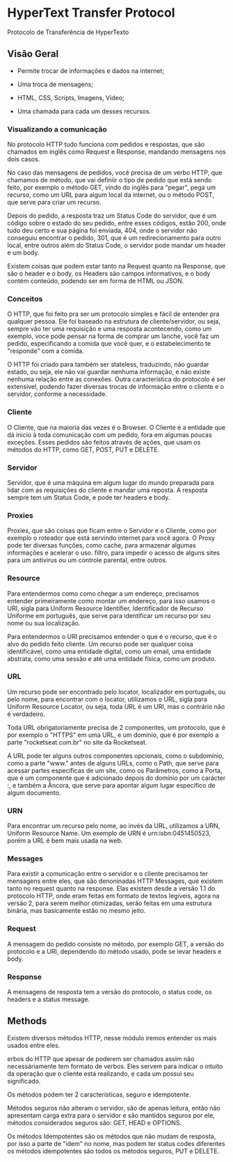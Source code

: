 # HyperText Transfer Protocol

Protocolo de Transferência de HyperTexto

## Visão Geral

- Permite trocar de informações e dados na internet;

- Uma troca de mensagens;

- HTML, CSS, Scripts, Imagens, Vídeo;

- Uma chamada para cada um desses recursos.

### Visualizando a comunicação

No protocolo HTTP tudo funciona com pedidos e respostas, que são chamados em inglês como Request e Response, mandando mensagens nos dois casos.

No caso das mensagens de pedidos, você precisa de um verbo HTTP, que chamamos de método, que vai definiir o tipo de pedido que está sendo feito, por exemplo o método GET, vindo do inglês para "pegar", pega um recurso, como um URL para algum local da internet, ou o método POST, que serve para criar um recurso.

Depois do pedido, a resposta traz um Status Code do servidor, que é um código sobre o estado do seu pedido, entre esses códigos, estão 200, onde tudo deu certo e sua página foi enviada, 404, onde o servidor não conseguiu encontrar o pedido, 301, que é um redirecionamento para outro local, entre outros além do Status Code, o servidor pode mandar um header e um body.

Existem coisas que podem estar tanto na Request quanto na Response, que são o header e o body, os Headers são campos informativos, e o body contém conteúdo, podendo ser em forma de HTML ou JSON.

### Conceitos

O HTTP, que foi feito pra ser um protocolo simples e fácil de entender pra qualquer pessoa. Ele foi baseado na estrutura de cliente/servidor, ou seja, sempre vão ter uma requisição e uma resposta acontecendo, como um exemplo, voce pode pensar na forma de comprar um lanche, você faz um pedido, especificando a comida que você quer, e o estabelecimento te "responde" com a comida.

O HTTP foi criado para também ser stateless, traduzindo, não guardar estado, ou seja, ele não vai guardar nenhuma informação, e não existe nenhuma relação entre as conexões. Outra característica do protocolo é ser extensível, podendo fazer diversas trocas de informação entre o cliente e o servidor, conforme a necessidade.

### Cliente

O Cliente, que na maioria das vezes é o Browser. O Cliente é a entidade que dá inicio à toda comunicação com um pedido, fora em algumas poucas exceções. Esses pedidos são feitos através de ações, que usam os métodos do HTTP, como GET, POST, PUT e DELETE.

### Servidor

Servidor, que é uma máquina em algum lugar do mundo preparada para lidar com as requisições do cliente e mandar uma reposta. A resposta sempre tem um Status Code, e pode ter headers e body.

### Proxies

Proxies, que são coisas que ficam entre o Servidor e o Cliente, como por exemplo o roteador que está servindo internet para você agora. O Proxy pode ter diversas funções, como cache, para armazenar algumas informações e acelerar o uso. filtro, para impedir o acesso de alguns sites para um antivirus ou um controle parental, entre outros.

### Resource

Para entendermos como como chegar a um endereço, precisamos entender primeiramente como montar um endereço, para isso usamos o URI, sigla para Uniform Resource Identifier, Identificador de Recurso Uniforme em português, que serve para identificar um recurso por seu nome ou sua localização.

Para entendermos o URI precisamos entender o que é o recurso, que é o alvo do pedido feito cliente. Um recurso pode ser qualquer coisa identificável, como uma entidade digital, como um email, uma entidade abstrata, como uma sessão e até uma entidade física, como um produto.

### URL

Um recurso pode ser encontrado pelo locator, localizador em português, ou pelo nome, para encontrar com o locator, utilizamos o URL, sigla para Uniform Resource Locator, ou seja, toda URL é um URI, mas o contrário não é verdadeiro. 

Toda URL obrigatoriamente precisa de 2 componentes, um protocolo, que é por exemplo o "HTTPS" em uma URL, e um domínio, que é por exemplo a parte "rocketseat.com.br" no site da Rocketseat. 

A URL pode ter alguns outros componentes opcionais, como o subdomínio, como a parte "www." antes de alguns URLs, como o Path, que serve para acessar partes específicas de um site, como os Parâmetros, como a Porta, que é um componente que é adicionado depois do domínio por um carácter :, e também a Âncora, que serve para apontar algum lugar específico de algum documento.

### URN

Para encontrar um recurso pelo nome, ao invés da URL, utilizamos a URN, Uniform Resource Name. Um exemplo de URN é urn:isbn:0451450523, porém a URL é bem mais usada na web.

### Messages

Para existir a comunicação entre o servidor e o cliente precisamos ter mensagens entre eles, que são denoninadas HTTP Messages, que existem tanto no request quanto na response. Elas existem desde a versão 1.1 do protocolo HTTP, onde eram feitas em formato de textos legíveis, agora na versão 2, para serem melhor otimizadas, serão feitas em uma estrutura binária, mas basicamente estão no mesmo jeito.

### Request

A mensagem do pedido consiste no método, por exemplo GET, a versão do protocolo e a URI, dependendo do método usado, pode se levar headers e body.

### Response

A mensagens de resposta tem a versão do protocolo, o status code, os headers e a status message.

## Methods

Existem diversos métodos HTTP, nesse módulo iremos entender os mais usados entre eles.

erbos do HTTP que apesar de poderem ser chamados assim não necessáriamente tem formato de verbos. Eles servem para indicar o intuito da operação que o cliente está realizando, e cada um possui seu significado.

Os métodos podem ter 2 características, seguro e idempotente.

Métodos seguros não alteram o servidor, são de apenas leitura, então não apresentam carga extra para o servidor e são mantidos seguros por ele, métodos considerados seguros são: GET, HEAD e OPTIONS.

Os métodos Idempotentes são os métodos que não mudam de resposta, por isso a parte de "idem" no nome, mas podem ter status codes diferentes os métodos idempotentes são todos os métodos seguros, PUT e DELETE.